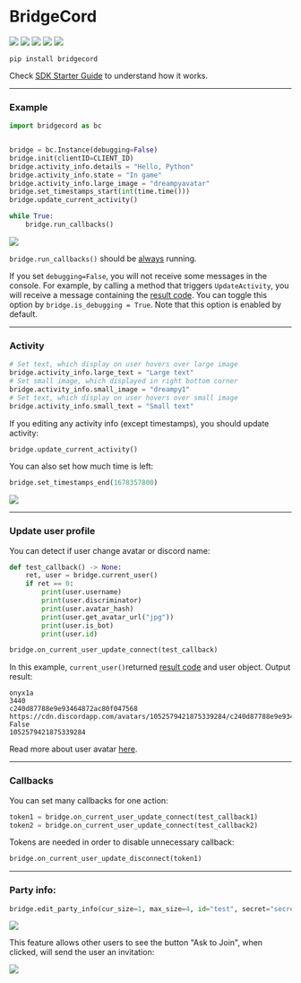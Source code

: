 # BridgeCord
[![](https://github.com/onyx1a/BridgeCord/actions/workflows/pip.yml/badge.svg?branch=main)](https://github.com/onyx1a/BridgeCord/actions/workflows/pip.yml)
[![](https://img.shields.io/pypi/v/bridgecord.svg)](https://pypi.org/project/bridgecord/)
[![](https://img.shields.io/github/license/onyx1a/bridgecord.svg)](https://github.com/onyx1a/BridgeCord/blob/main/LICENSE)
[![](https://img.shields.io/pypi/dm/bridgecord)](https://pypi.org/project/bridgecord/)
[![](https://img.shields.io/pypi/pyversions/bridgecord)](https://pypi.org/project/bridgecord/)
```
pip install bridgecord
```
Check [SDK Starter Guide](https://discord.com/developers/docs/game-sdk/sdk-starter-guide) to understand how it works.

---
### Example
```python
import bridgecord as bc


bridge = bc.Instance(debugging=False)
bridge.init(clientID=CLIENT_ID)
bridge.activity_info.details = "Hello, Python"
bridge.activity_info.state = "In game"
bridge.activity_info.large_image = "dreampyavatar"
bridge.set_timestamps_start(int(time.time()))
bridge.update_current_activity()

while True:
    bridge.run_callbacks()
```
[![](https://i.imgur.com/RkN3afL.png)]()

`bridge.run_callbacks()` should be [always](https://discord.com/developers/docs/game-sdk/discord#runcallbacks) running.

If you set `debugging=False`, you will not receive some messages in the console. For example, by calling a method that triggers `UpdateActivity`, you will receive a message containing the [result code](https://discord.com/developers/docs/game-sdk/discord#data-models-result-enum). You can toggle this option by `bridge.is_debugging = True`. Note that this option is enabled by default. 

---
### Activity
```python
# Set text, which display on user hovers over large image
bridge.activity_info.large_text = "Large text"
# Set small image, which displayed in right bottom corner
bridge.activity_info.small_image = "dreampy1"
# Set text, which display on user hovers over small image
bridge.activity_info.small_text = "Small text"
```
If you editing any activity info (except timestamps), you should update activity:
```python
bridge.update_current_activity()
```
You can also set how much time is left:
```python
bridge.set_timestamps_end(1678357800)
```
[![](https://i.imgur.com/rppybww.png)]()

---
### Update user profile
You can detect if user change avatar or discord name:
```python
def test_callback() -> None:
    ret, user = bridge.current_user()
    if ret == 0:
        print(user.username)
        print(user.discriminator)
        print(user.avatar_hash)
        print(user.get_avatar_url("jpg"))
        print(user.is_bot)
        print(user.id)

bridge.on_current_user_update_connect(test_callback)
```
In this example, `current_user()`returned [result code](https://discord.com/developers/docs/game-sdk/discord#data-models-result-enum) and user object.
Output result:
```
onyx1a
3440
c240d87788e9e93464872ac80f047568
https://cdn.discordapp.com/avatars/1052579421875339284/c240d87788e9e93464872ac80f047568.jpg
False
1052579421875339284
```
Read more about user avatar [here](https://discord.com/developers/docs/reference#image-formatting-image-base-url).

---
### Callbacks
You can set many callbacks for one action:
```python
token1 = bridge.on_current_user_update_connect(test_callback1)
token2 = bridge.on_current_user_update_connect(test_callback2)
```
Tokens are needed in order to disable unnecessary callback:
```python
bridge.on_current_user_update_disconnect(token1)
```

---
### Party info:
```python
bridge.edit_party_info(cur_size=1, max_size=4, id="test", secret="secret", is_private=True)
```
[![](https://i.imgur.com/iKN7uhV.png)]()

This feature allows other users to see the button "Ask to Join", when clicked, will send the user an invitation:

[![](https://i.imgur.com/saoZdEY.png)]()